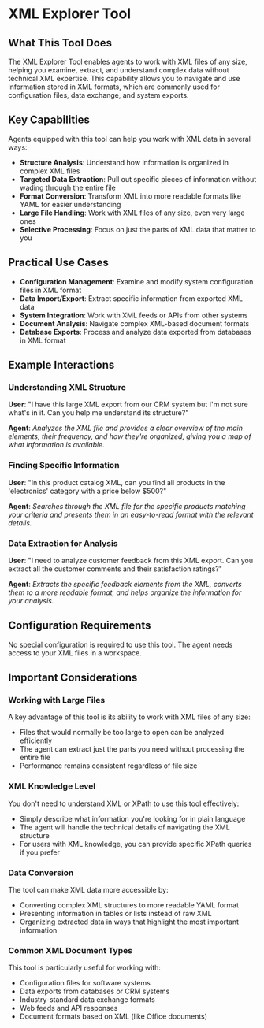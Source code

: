 # XML Explorer Tool

## What This Tool Does

The XML Explorer Tool enables agents to work with XML files of any size, helping you examine, extract, and understand complex data without technical XML expertise. This capability allows you to navigate and use information stored in XML formats, which are commonly used for configuration files, data exchange, and system exports.

## Key Capabilities

Agents equipped with this tool can help you work with XML data in several ways:

- **Structure Analysis**: Understand how information is organized in complex XML files
- **Targeted Data Extraction**: Pull out specific pieces of information without wading through the entire file
- **Format Conversion**: Transform XML into more readable formats like YAML for easier understanding
- **Large File Handling**: Work with XML files of any size, even very large ones
- **Selective Processing**: Focus on just the parts of XML data that matter to you

## Practical Use Cases

- **Configuration Management**: Examine and modify system configuration files in XML format
- **Data Import/Export**: Extract specific information from exported XML data
- **System Integration**: Work with XML feeds or APIs from other systems
- **Document Analysis**: Navigate complex XML-based document formats
- **Database Exports**: Process and analyze data exported from databases in XML format

## Example Interactions

### Understanding XML Structure

**User**: "I have this large XML export from our CRM system but I'm not sure what's in it. Can you help me understand its structure?"

**Agent**: *Analyzes the XML file and provides a clear overview of the main elements, their frequency, and how they're organized, giving you a map of what information is available.*

### Finding Specific Information

**User**: "In this product catalog XML, can you find all products in the 'electronics' category with a price below $500?"

**Agent**: *Searches through the XML file for the specific products matching your criteria and presents them in an easy-to-read format with the relevant details.*

### Data Extraction for Analysis

**User**: "I need to analyze customer feedback from this XML export. Can you extract all the customer comments and their satisfaction ratings?"

**Agent**: *Extracts the specific feedback elements from the XML, converts them to a more readable format, and helps organize the information for your analysis.*

## Configuration Requirements

No special configuration is required to use this tool. The agent needs access to your XML files in a workspace.

## Important Considerations

### Working with Large Files

A key advantage of this tool is its ability to work with XML files of any size:
- Files that would normally be too large to open can be analyzed efficiently
- The agent can extract just the parts you need without processing the entire file
- Performance remains consistent regardless of file size

### XML Knowledge Level

You don't need to understand XML or XPath to use this tool effectively:
- Simply describe what information you're looking for in plain language
- The agent will handle the technical details of navigating the XML structure
- For users with XML knowledge, you can provide specific XPath queries if you prefer

### Data Conversion

The tool can make XML data more accessible by:
- Converting complex XML structures to more readable YAML format
- Presenting information in tables or lists instead of raw XML
- Organizing extracted data in ways that highlight the most important information

### Common XML Document Types

This tool is particularly useful for working with:
- Configuration files for software systems
- Data exports from databases or CRM systems
- Industry-standard data exchange formats
- Web feeds and API responses
- Document formats based on XML (like Office documents)